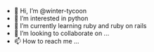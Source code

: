 - 👋 Hi, I’m @winter-tycoon
- 👀 I’m interested in python 
- 🌱 I’m currently learning ruby and ruby on rails    
- 💞️ I’m looking to collaborate on ...
- 📫 How to reach me ...

<!---
winter-tycoon/winter-tycoon is a ✨ special ✨ repository because its `README.md` (this file) appears on your GitHub profile.
You can click the Preview link to take a look at your changes.
--->
